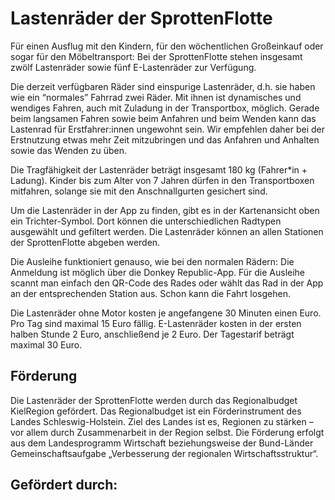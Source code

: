 Lastenräder der SprottenFlotte
==========

Für einen Ausflug mit den Kindern, für den wöchentlichen Großeinkauf oder sogar für den Möbeltransport: Bei der SprottenFlotte stehen insgesamt zwölf Lastenräder sowie fünf E-Lastenräder zur Verfügung.

Die derzeit verfügbaren Räder sind einspurige Lastenräder, d.h. sie haben wie ein “normales” Fahrrad zwei Räder. Mit ihnen ist dynamisches und wendiges Fahren, auch mit Zuladung in der Transportbox, möglich. Gerade beim langsamen Fahren sowie beim Anfahren und beim Wenden kann das Lastenrad für Erstfahrer:innen ungewohnt sein. Wir empfehlen daher bei der Erstnutzung etwas mehr Zeit mitzubringen und das Anfahren und Anhalten sowie das Wenden zu üben.

Die Tragfähigkeit der Lastenräder beträgt insgesamt 180 kg (Fahrer\*in + Ladung). Kinder bis zum Alter von 7 Jahren dürfen in den Transportboxen mitfahren, solange sie mit den Anschnallgurten gesichert sind.

Um die Lastenräder in der App zu finden, gibt es in der Kartenansicht oben ein Trichter-Symbol. Dort können die unterschiedlichen Radtypen ausgewählt und gefiltert werden. Die Lastenräder können an allen Stationen der SprottenFlotte abgeben werden.

Die Ausleihe funktioniert genauso, wie bei den normalen Rädern: Die Anmeldung ist möglich über die Donkey Republic-App. Für die Ausleihe scannt man einfach den QR-Code des Rades oder wählt das Rad in der App an der entsprechenden Station aus. Schon kann die Fahrt losgehen.

Die Lastenräder ohne Motor kosten je angefangene 30 Minuten einen Euro. Pro Tag sind maximal 15 Euro fällig.
E-Lastenräder kosten in der ersten halben Stunde 2 Euro, anschließend je 2 Euro. Der Tagestarif beträgt maximal 30 Euro.

Förderung
----------

Die Lastenräder der SprottenFlotte werden durch das Regionalbudget KielRegion gefördert. Das Regionalbudget ist ein Förderinstrument des Landes Schleswig-Holstein. Ziel des Landes ist es, Regionen zu stärken – vor allem durch Zusammenarbeit in der Region selbst. Die Förderung erfolgt aus dem Landesprogramm Wirtschaft beziehungsweise der Bund-Länder Gemeinschaftsaufgabe „Verbesserung der regionalen Wirtschaftsstruktur“.

Gefördert durch:
----------

